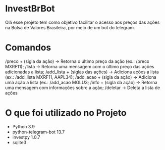 # InvestBrBot #
Olá esse projeto tem como objetivo facilitar o acesso aos preços das ações na Bolsa de Valores Brasileira, por meio de um bot do telegram.

# Comandos #

/preco + (sigla da ação) -> Retorna o último preço da ação (ex.: /preco MXRF11);
/lista -> Retorna uma mensagem com o último preço das ações adicionadas a lista;
/add_lista + (siglas das ações) -> Adiciona ações a lista (ex.: /add_lista MXRF11, AAPL34);
/add_acao + (sigla da ação) -> Adiciona uma ação a lista (ex.: /add_acao MGLU3;
/info + (sigla da ação) -> Retorna uma mensagem com informações sobre a ação;
/deletar -> Deleta a lista de ações 

# O que foi utilizado no Projeto #
- Python 3.9
- python-telegram-bot 13.7
- investpy 1.0.7
- sqlite3
